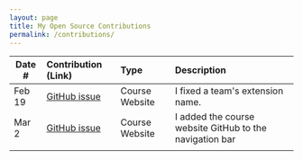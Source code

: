 ```yaml
---
layout: page
title: My Open Source Contributions
permalink: /contributions/
---
```


<!--
Type of the contribution should be "Wikipedia edit", "OpenStreet Map feature", "Documentation", "Course website", "Blog",
"Browser Add-on", etc.

The description should include a brief summary of what you did.

The link should bring us to a public page that shows your contribution. 

Replace the first row with your own contribution. 

-->





| Date #       | Contribution (Link)  | Type  | Description |
|---|:---|:---|:---|
| Feb 19   | [GitHub issue](https://github.com/joannakl/ossd/issues/47)    | Course Website    |   I fixed a team's extension name.    |
| Mar 2    | [GitHub issue](https://github.com/joannakl/ossd/issues/51)    | Course Website    |   I added the course website GitHub to the navigation bar   |
|     |     |     |      |
